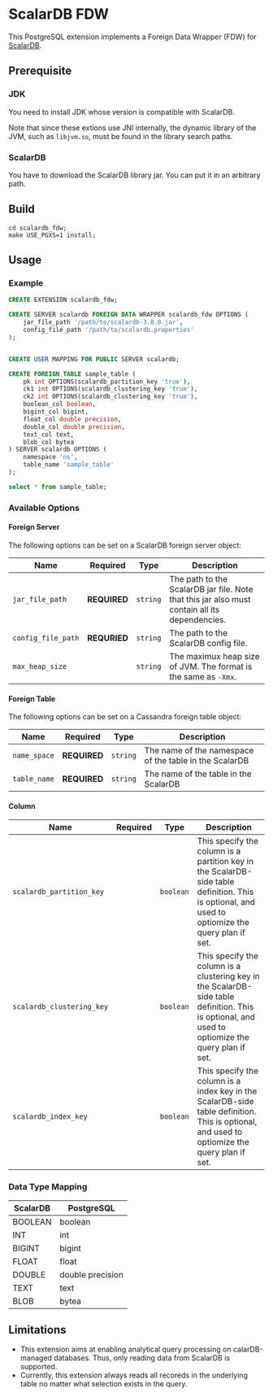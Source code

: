 # ScalarDB FDW

This PostgreSQL extension implements a Foreign Data Wrapper (FDW) for [ScalarDB](https://scalar-labs.com/products/scalardb).

## Prerequisite

### JDK

You need to install JDK whose version is compatible with ScalarDB.

Note that since these extions use JNI internally, the dynamic library of the JVM, such as `libjvm.so`, must be found in the library search paths.

### ScalarDB

You have to download the ScalarDB library jar. You can put it in an arbitrary path.

## Build

```
cd scalardb_fdw;
make USE_PGXS=1 install;
```

## Usage

### Example

```sql
CREATE EXTENSION scalardb_fdw;

CREATE SERVER scalardb FOREIGN DATA WRAPPER scalardb_fdw OPTIONS (
    jar_file_path '/path/to/scalardb-3.8.0.jar',
    config_file_path '/path/to/scalardb.properties'
);


CREATE USER MAPPING FOR PUBLIC SERVER scalardb;

CREATE FOREIGN TABLE sample_table (
    pk int OPTIONS(scalardb_partition_key 'true'),
    ck1 int OPTIONS(scalardb_clustering_key 'true'),
    ck2 int OPTIONS(scalardb_clustering_key 'true'),
    boolean_col boolean,
    bigint_col bigint,
    float_col double precision,
    double_col double precision,
    text_col text,
    blob_col bytea
) SERVER scalardb OPTIONS (
    namespace 'ns',
    table_name 'sample_table'
);

select * from sample_table;
```

### Available Options

#### Foreign Server

The following options can be set on a ScalarDB foreign server object:

| Name               | Required     | Type     | Description                                                                                   |
| ------------------ | ------------ | -------- | --------------------------------------------------------------------------------------------- |
| `jar_file_path`    | **REQUIRED** | `string` | The path to the ScalarDB jar file. Note that this jar also must contain all its dependencies. |
| `config_file_path` | **REQURIED** | `string` | The path to the ScalarDB config file.                                                         |
| `max_heap_size`    |              | `string` | The maximux heap size of JVM. The format is the same as `-Xmx`.                               |

#### Foreign Table

The following options can be set on a Cassandra foreign table object:

| Name         | Required     | Type     | Description                                            |
| ------------ | ------------ | -------- | ------------------------------------------------------ |
| `name_space` | **REQUIRED** | `string` | The name of the namespace of the table in the ScalarDB |
| `table_name` | **REQUIRED** | `string` | The name of the table in the ScalarDB                  |

#### Column

| Name                      | Required | Type      | Description                                                                                                                                       |
| ------------------------- | -------- | --------- | ------------------------------------------------------------------------------------------------------------------------------------------------- |
| `scalardb_partition_key`  |          | `boolean` | This specify the column is a partition key in the ScalarDB-side table definition. This is optional, and used to optiomize the query plan if set.  |
| `scalardb_clustering_key` |          | `boolean` | This specify the column is a clustering key in the ScalarDB-side table definition. This is optional, and used to optiomize the query plan if set. |
| `scalardb_index_key`      |          | `boolean` | This specify the column is a index key in the ScalarDB-side table definition. This is optional, and used to optiomize the query plan if set.      |

### Data Type Mapping

| ScalarDB | PostgreSQL       |
| -------- | ---------------- |
| BOOLEAN  | boolean          |
| INT      | int              |
| BIGINT   | bigint           |
| FLOAT    | float            |
| DOUBLE   | double precision |
| TEXT     | text             |
| BLOB     | bytea            |

## Limitations

- This extension aims at enabling analytical query processing on calarDB-managed databases. Thus, only reading data from ScalarDB is supported.
- Currently, this extension always reads all recoreds in the underlying table no matter what selection exists in the query.

